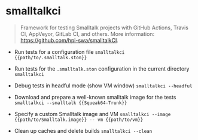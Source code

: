 # smalltalkci
> Framework for testing Smalltalk projects with GitHub Actions, Travis CI, AppVeyor, GitLab CI, and others.
> More information: <https://github.com/hpi-swa/smalltalkCI>.

- Run tests for a configuration file
`smalltalkci {{path/to/.smalltalk.ston}}`

- Run tests for the `.smalltalk.ston` configuration in the current directory
`smalltalkci`

- Debug tests in headful mode (show VM window)
`smalltalkci --headful`

- Download and prepare a well-known smalltalk image for the tests
`smalltalkci --smalltalk {{Squeak64-Trunk}}`

- Specify a custom Smalltalk image and VM
`smalltalkci --image {{path/to/Smalltalk.image}} -- vm {{path/to/vm}}`

- Clean up caches and delete builds
`smalltalkci --clean`

